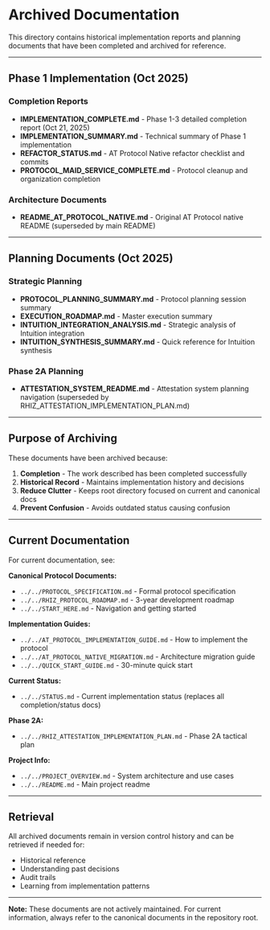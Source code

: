 # Archived Documentation

This directory contains historical implementation reports and planning documents that have been completed and archived for reference.

---

## Phase 1 Implementation (Oct 2025)

### Completion Reports
- **IMPLEMENTATION_COMPLETE.md** - Phase 1-3 detailed completion report (Oct 21, 2025)
- **IMPLEMENTATION_SUMMARY.md** - Technical summary of Phase 1 implementation
- **REFACTOR_STATUS.md** - AT Protocol Native refactor checklist and commits
- **PROTOCOL_MAID_SERVICE_COMPLETE.md** - Protocol cleanup and organization completion

### Architecture Documents
- **README_AT_PROTOCOL_NATIVE.md** - Original AT Protocol native README (superseded by main README)

---

## Planning Documents (Oct 2025)

### Strategic Planning
- **PROTOCOL_PLANNING_SUMMARY.md** - Protocol planning session summary
- **EXECUTION_ROADMAP.md** - Master execution summary
- **INTUITION_INTEGRATION_ANALYSIS.md** - Strategic analysis of Intuition integration
- **INTUITION_SYNTHESIS_SUMMARY.md** - Quick reference for Intuition synthesis

### Phase 2A Planning
- **ATTESTATION_SYSTEM_README.md** - Attestation system planning navigation (superseded by RHIZ_ATTESTATION_IMPLEMENTATION_PLAN.md)

---

## Purpose of Archiving

These documents have been archived because:

1. **Completion** - The work described has been completed successfully
2. **Historical Record** - Maintains implementation history and decisions
3. **Reduce Clutter** - Keeps root directory focused on current and canonical docs
4. **Prevent Confusion** - Avoids outdated status causing confusion

---

## Current Documentation

For current documentation, see:

**Canonical Protocol Documents:**
- `../../PROTOCOL_SPECIFICATION.md` - Formal protocol specification
- `../../RHIZ_PROTOCOL_ROADMAP.md` - 3-year development roadmap
- `../../START_HERE.md` - Navigation and getting started

**Implementation Guides:**
- `../../AT_PROTOCOL_IMPLEMENTATION_GUIDE.md` - How to implement the protocol
- `../../AT_PROTOCOL_NATIVE_MIGRATION.md` - Architecture migration guide
- `../../QUICK_START_GUIDE.md` - 30-minute quick start

**Current Status:**
- `../../STATUS.md` - Current implementation status (replaces all completion/status docs)

**Phase 2A:**
- `../../RHIZ_ATTESTATION_IMPLEMENTATION_PLAN.md` - Phase 2A tactical plan

**Project Info:**
- `../../PROJECT_OVERVIEW.md` - System architecture and use cases
- `../../README.md` - Main project readme

---

## Retrieval

All archived documents remain in version control history and can be retrieved if needed for:
- Historical reference
- Understanding past decisions
- Audit trails
- Learning from implementation patterns

---

**Note:** These documents are not actively maintained. For current information, always refer to the canonical documents in the repository root.

